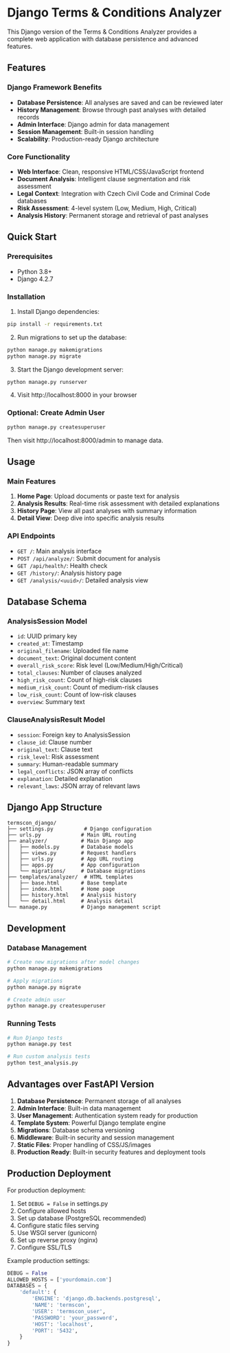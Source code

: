 # Django Terms & Conditions Analyzer

This Django version of the Terms & Conditions Analyzer provides a complete web application with database persistence and advanced features.

## Features

### Django Framework Benefits
- **Database Persistence**: All analyses are saved and can be reviewed later
- **History Management**: Browse through past analyses with detailed records
- **Admin Interface**: Django admin for data management
- **Session Management**: Built-in session handling
- **Scalability**: Production-ready Django architecture

### Core Functionality
- **Web Interface**: Clean, responsive HTML/CSS/JavaScript frontend
- **Document Analysis**: Intelligent clause segmentation and risk assessment  
- **Legal Context**: Integration with Czech Civil Code and Criminal Code databases
- **Risk Assessment**: 4-level system (Low, Medium, High, Critical)
- **Analysis History**: Permanent storage and retrieval of past analyses

## Quick Start

### Prerequisites
- Python 3.8+
- Django 4.2.7

### Installation

1. Install Django dependencies:
```bash
pip install -r requirements.txt
```

2. Run migrations to set up the database:
```bash
python manage.py makemigrations
python manage.py migrate
```

3. Start the Django development server:
```bash
python manage.py runserver
```

4. Visit http://localhost:8000 in your browser

### Optional: Create Admin User
```bash
python manage.py createsuperuser
```
Then visit http://localhost:8000/admin to manage data.

## Usage

### Main Features
1. **Home Page**: Upload documents or paste text for analysis
2. **Analysis Results**: Real-time risk assessment with detailed explanations
3. **History Page**: View all past analyses with summary information
4. **Detail View**: Deep dive into specific analysis results

### API Endpoints
- `GET /`: Main analysis interface
- `POST /api/analyze/`: Submit document for analysis
- `GET /api/health/`: Health check
- `GET /history/`: Analysis history page  
- `GET /analysis/<uuid>/`: Detailed analysis view

## Database Schema

### AnalysisSession Model
- `id`: UUID primary key
- `created_at`: Timestamp
- `original_filename`: Uploaded file name
- `document_text`: Original document content
- `overall_risk_score`: Risk level (Low/Medium/High/Critical)
- `total_clauses`: Number of clauses analyzed
- `high_risk_count`: Count of high-risk clauses
- `medium_risk_count`: Count of medium-risk clauses  
- `low_risk_count`: Count of low-risk clauses
- `overview`: Summary text

### ClauseAnalysisResult Model
- `session`: Foreign key to AnalysisSession
- `clause_id`: Clause number
- `original_text`: Clause text
- `risk_level`: Risk assessment
- `summary`: Human-readable summary
- `legal_conflicts`: JSON array of conflicts
- `explanation`: Detailed explanation
- `relevant_laws`: JSON array of relevant laws

## Django App Structure

```
termscon_django/
├── settings.py          # Django configuration
├── urls.py             # Main URL routing
├── analyzer/           # Main Django app
│   ├── models.py       # Database models
│   ├── views.py        # Request handlers
│   ├── urls.py         # App URL routing
│   ├── apps.py         # App configuration
│   └── migrations/     # Database migrations
├── templates/analyzer/  # HTML templates
│   ├── base.html       # Base template
│   ├── index.html      # Home page
│   ├── history.html    # Analysis history
│   └── detail.html     # Analysis detail
└── manage.py           # Django management script
```

## Development

### Database Management
```bash
# Create new migrations after model changes
python manage.py makemigrations

# Apply migrations
python manage.py migrate

# Create admin user
python manage.py createsuperuser
```

### Running Tests
```bash
# Run Django tests
python manage.py test

# Run custom analysis tests
python test_analysis.py
```

## Advantages over FastAPI Version

1. **Database Persistence**: Permanent storage of all analyses
2. **Admin Interface**: Built-in data management
3. **User Management**: Authentication system ready for production
4. **Template System**: Powerful Django template engine
5. **Migrations**: Database schema versioning
6. **Middleware**: Built-in security and session management
7. **Static Files**: Proper handling of CSS/JS/images
8. **Production Ready**: Built-in security features and deployment tools

## Production Deployment

For production deployment:
1. Set `DEBUG = False` in settings.py
2. Configure allowed hosts
3. Set up database (PostgreSQL recommended)
4. Configure static files serving
5. Use WSGI server (gunicorn)
6. Set up reverse proxy (nginx)
7. Configure SSL/TLS

Example production settings:
```python
DEBUG = False
ALLOWED_HOSTS = ['yourdomain.com']
DATABASES = {
    'default': {
        'ENGINE': 'django.db.backends.postgresql',
        'NAME': 'termscon',
        'USER': 'termscon_user',
        'PASSWORD': 'your_password',
        'HOST': 'localhost',
        'PORT': '5432',
    }
}
```